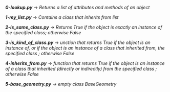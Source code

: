***0-lookup.py*** -> *Returns a list of attributes and methods of an object*

***1-my_list.py*** -> *Contains a class that inherits from list*

***2-is_same_class.py*** -> *Returns True if the object is exactly an instance of the specified class; otherwise False*

***3-is_kind_of_class.py*** -> *unction that returns True if the object is an instance of, or if the object is an instance of a class that inherited from, the specified class ; otherwise False*

***4-inherits_from.py*** -> *function that returns True if the object is an instance of a class that inherited (directly or indirectly) from the specified class ; otherwise False*

***5-base_geometry.py*** -> *empty class BaseGeometry*
